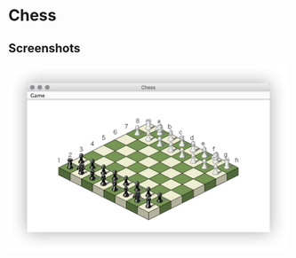 # Chess

## Screenshots

![screenshot](https://raw.githubusercontent.com/rijn/Chess/master/screenshots/s1.jpg)
